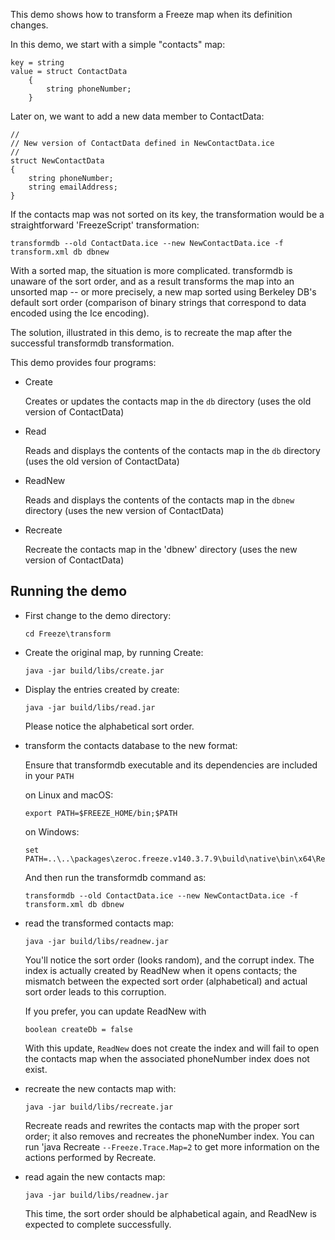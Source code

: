 This demo shows how to transform a Freeze map when its definition changes.

In this demo, we start with a simple "contacts" map:
```
key = string
value = struct ContactData
    {
        string phoneNumber;
    }
```

Later on, we want to add a new data member to ContactData:

```
//
// New version of ContactData defined in NewContactData.ice
//
struct NewContactData
{
    string phoneNumber;
    string emailAddress;
}
```

If the contacts map was not sorted on its key, the transformation
would be a straightforward 'FreezeScript' transformation:
```
transformdb --old ContactData.ice --new NewContactData.ice -f transform.xml db dbnew
```

With a sorted map, the situation is more complicated. transformdb is unaware of
the sort order, and as a result transforms the map into an unsorted map -- or
more precisely, a new map sorted using Berkeley DB's default sort order
(comparison of binary strings that correspond to data encoded using the Ice
encoding).

The solution, illustrated in this demo, is to recreate the map after the
successful transformdb transformation.

This demo provides four programs:

 * Create

   Creates or updates the contacts map in the `db` directory (uses the old
   version of ContactData)

 * Read

   Reads and displays the contents of the contacts map in the `db` directory
   (uses the old version of ContactData)

 * ReadNew

   Reads and displays the contents of the contacts map in the `dbnew` directory
   (uses the new version of ContactData)

 * Recreate

   Recreate the contacts map in the 'dbnew' directory (uses the new version of
   ContactData)

## Running the demo

* First change to the demo directory:
  ```
  cd Freeze\transform
  ```

 * Create the original map, by running Create:
   ```
   java -jar build/libs/create.jar
   ```

 * Display the entries created by create:
   ```
   java -jar build/libs/read.jar

   ```

   Please notice the alphabetical sort order.

 * transform the contacts database to the new format:

   Ensure that transformdb executable and its dependencies are included in your
   `PATH`

   on Linux and macOS:
   ```
   export PATH=$FREEZE_HOME/bin;$PATH
   ```

   on Windows:
   ```
   set PATH=..\..\packages\zeroc.freeze.v140.3.7.9\build\native\bin\x64\Release;%PATH%
   ```

   And then run the transformdb command as:
   ```
   transformdb --old ContactData.ice --new NewContactData.ice -f transform.xml db dbnew
   ```

 * read the transformed contacts map:
   ```
   java -jar build/libs/readnew.jar
   ```

   You'll notice the sort order (looks random), and the corrupt index. The index
   is actually created by ReadNew when it opens contacts; the mismatch between
   the expected sort order (alphabetical) and actual sort order leads to this
   corruption.

   If you prefer, you can update ReadNew with
   ```
   boolean createDb = false
   ```

   With this update, `ReadNew` does not create the index and will fail to open
   the contacts map when the associated phoneNumber index does not exist.

 * recreate the new contacts map with:
   ```
   java -jar build/libs/recreate.jar

   ```

   Recreate reads and rewrites the contacts map with the proper sort order; it
   also removes and recreates the phoneNumber index. You can run 'java Recreate
   `--Freeze.Trace.Map=2` to get more information on the actions performed by
   Recreate.

 * read again the new contacts map:
   ```
   java -jar build/libs/readnew.jar
   ```

   This time, the sort order should be alphabetical again, and ReadNew is
   expected to complete successfully.
